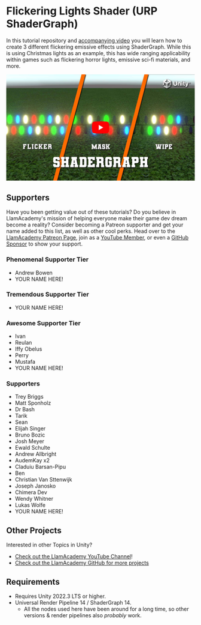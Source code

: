 ﻿# Flickering Lights Shader (URP ShaderGraph)

In this tutorial repository and [accompanying video](https://youtu.be/dkLUQ6XJVS0) you will learn how to create 3 different flickering emissive effects using ShaderGraph.
While this is using Christmas lights as an example, this has wide ranging applicability within games such as flickering horror lights, emissive sci-fi materials, and more.

[![Youtube Tutorial](./Video%20Screenshot.jpg)](https://youtu.be/dkLUQ6XJVS0)

## Supporters
Have you been getting value out of these tutorials? Do you believe in LlamAcademy's mission of helping everyone make their game dev dream become a reality? Consider becoming a Patreon supporter and get your name added to this list, as well as other cool perks.
Head over to the [LlamAcademy Patreon Page](https://patreon.com/llamacademy), join as a [YouTube Member](https://www.youtube.com/channel/UCnWm6pMD38R1E2vCAByGb6w/join), or even a [GitHub Sponsor](https://github.com/sponsors/llamacademy) to show your support.

### Phenomenal Supporter Tier
* Andrew Bowen
* YOUR NAME HERE!

### Tremendous Supporter Tier
* YOUR NAME HERE!

### Awesome Supporter Tier
* Ivan
* Reulan
* Iffy Obelus
* Perry
* Mustafa
* YOUR NAME HERE!

### Supporters
* Trey Briggs
* Matt Sponholz
* Dr Bash
* Tarik
* Sean
* Elijah Singer
* Bruno Bozic
* Josh Meyer
* Ewald Schulte
* Andrew Allbright
* AudemKay x2
* Claduiu Barsan-Pipu
* Ben
* Christian Van Sttenwijk
* Joseph Janosko
* Chimera Dev
* Wendy Whitner
* Lukas Wolfe
* YOUR NAME HERE!

## Other Projects
Interested in other Topics in Unity? 

* [Check out the LlamAcademy YouTube Channel](https://youtube.com/c/LlamAcademy)!
* [Check out the LlamAcademy GitHub for more projects](https://github.com/llamacademy)

## Requirements
* Requires Unity 2022.3 LTS or higher.
* Universal Render Pipeline 14 / ShaderGraph 14.
	* All the nodes used here have been around for a long time, so other versions & render pipelines also _probably_ work.